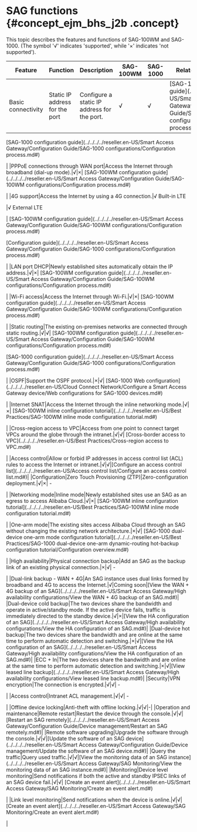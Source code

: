 # SAG functions {#concept_ejm_bhs_j2b .concept}

This topic describes the features and functions of SAG-100WM and SAG-1000. \(The symbol '√' indicates 'supported', while '×' indicates 'not supported'\).

|Feature|Function|Description|SAG-100WM|SAG-1000|Related documentation|
|-------|--------|-----------|---------|--------|---------------------|
|Basic connectivity|Static IP address for the port|Configure a static IP address for the port.|√|√| [SAG-100WM configuration guide](../../../../reseller.en-US/Smart Access Gateway/Configuration Guide/SAG-100WM configurations/Configuration process.md#)

 [SAG-1000 configuration guide](../../../../reseller.en-US/Smart Access Gateway/Configuration Guide/SAG-1000 configurations/Configuration process.md#)

 |
|PPPoE connections through WAN port|Access the Internet through broadband \(dial-up mode\).|√|×| [SAG-100WM configuration guide](../../../../reseller.en-US/Smart Access Gateway/Configuration Guide/SAG-100WM configurations/Configuration process.md#)

 |
|4G support|Access the Internet by using a 4G connection.|√ Built-in LTE

 |√ External LTE

 | [SAG-100WM configuration guide](../../../../reseller.en-US/Smart Access Gateway/Configuration Guide/SAG-100WM configurations/Configuration process.md#)

 [Configuration guide](../../../../reseller.en-US/Smart Access Gateway/Configuration Guide/SAG-1000 configurations/Configuration process.md#)

 |
|LAN port DHCP|Newly established sites automatically obtain the IP address.|√|×| [SAG-100WM configuration guide](../../../../reseller.en-US/Smart Access Gateway/Configuration Guide/SAG-100WM configurations/Configuration process.md#)

 |
|Wi-Fi access|Access the Internet through Wi-Fi.|√|×| [SAG-100WM configuration guide](../../../../reseller.en-US/Smart Access Gateway/Configuration Guide/SAG-100WM configurations/Configuration process.md#)

 |
|Static routing|The existing on-premises networks are connected through static routing.|√|√| [SAG-100WM configuration guide](../../../../reseller.en-US/Smart Access Gateway/Configuration Guide/SAG-100WM configurations/Configuration process.md#)

 [SAG-1000 configuration guide](../../../../reseller.en-US/Smart Access Gateway/Configuration Guide/SAG-1000 configurations/Configuration process.md#)

 |
|OSPF|Support the OSPF protocol.|×|√| [SAG-1000 Web configuration](../../../../reseller.en-US/Cloud Connect Network/Configure a Smart Access Gateway device/Web configurations for SAG-1000 devices.md#)

 |
|Internet SNAT|Access the Internet through the inline networking mode.|√|×| [SAG-100WM inline configuration tutorial](../../../../reseller.en-US/Best Practices/SAG-100WM inline mode configuration tutorial.md#)

 |
|Cross-region access to VPC|Access from one point to connect target VPCs around the globe through the intranet.|√|√| [Cross-border access to VPC](../../../../reseller.en-US/Best Practices/Cross-region access to VPC.md#)

 |
|Access control|Allow or forbid IP addresses in access control list \(ACL\) rules to access the Internet or intranet.|√|√|[Configure an access control list](../../../../reseller.en-US/Access control list/Configure an access control list.md#)|
|Configuration|Zero Touch Provisioning \(ZTP\)|Zero-configuration deployment.|√|×| -

 |
|Networking mode|Inline mode|Newly established sites use an SAG as an egress to access Alibaba Cloud.|√|×| [SAG-100WM inline configuration tutorial](../../../../reseller.en-US/Best Practices/SAG-100WM inline mode configuration tutorial.md#)

 |
|One-arm mode|The existing sites access Alibaba Cloud through an SAG without changing the existing network architecture.|×|√| [SAG-1000 dual-device one-arm mode configuration tutorial](../../../../reseller.en-US/Best Practices/SAG-1000 dual-device one-arm dynamic-routing hot-backup configuration tutorial/Configuration overview.md#)

 |
|High availability|Physical connection backup|Add an SAG as the backup link of an existing physical connection.|×|√| -

 |
|Dual-link backup - WAN + 4G|An SAG instance uses dual links formed by broadband and 4G to access the Internet.|√|Coming soon|[View the WAN + 4G backup of an SAG](../../../../reseller.en-US/Smart Access Gateway/High availability configurations/View the WAN + 4G backup of an SAG.md#)|
|Dual-device cold backup|The two devices share the bandwidth and operate in active/standby mode. If the active device fails, traffic is immediately directed to the standby device.|√|×|[View the HA configuration of an SAG](../../../../reseller.en-US/Smart Access Gateway/High availability configurations/View the HA configuration of an SAG.md#)|
|Dual-device hot backup|The two devices share the bandwidth and are online at the same time to perform automatic detection and switching.|×|√|[View the HA configuration of an SAG](../../../../reseller.en-US/Smart Access Gateway/High availability configurations/View the HA configuration of an SAG.md#)|
|ECC + In|The two devices share the bandwidth and are online at the same time to perform automatic detection and switching.|×|√|[View leased line backup](../../../../reseller.en-US/Smart Access Gateway/High availability configurations/View leased line backup.md#)|
|Security|VPN encryption|The connection is encrypted.|√|√| -

 |
|Access control|Intranet ACL management.|√|√| -

 |
|Offline device locking|Anti-theft with offline locking.|√|√|-|
|Operation and maintenance|Remote restart|Restart the device through the console.|√|√|[Restart an SAG remotely](../../../../reseller.en-US/Smart Access Gateway/Configuration Guide/Device management/Restart an SAG remotely.md#)|
|Remote software upgrading|Upgrade the software through the console.|√|√|[Update the software of an SAG device](../../../../reseller.en-US/Smart Access Gateway/Configuration Guide/Device management/Update the software of an SAG device.md#)|
|Query the traffic|Query used traffic.|√|√|[View the monitoring data of an SAG instance](../../../../reseller.en-US/Smart Access Gateway/SAG Monitoring/View the monitoring data of an SAG instance.md#)|
|Monitoring|Device level monitoring|Send notifications if both the active and standby IPSEC links of an SAG device fail.|√|√| [Create an event alert](../../../../reseller.en-US/Smart Access Gateway/SAG Monitoring/Create an event alert.md#)

 |
|Link level monitoring|Send notifications when the device is online.|√|√| [Create an event alert](../../../../reseller.en-US/Smart Access Gateway/SAG Monitoring/Create an event alert.md#)

 |


